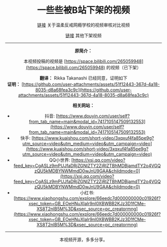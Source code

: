 <div align="center">

# 一些些被B站下架的视频

[链接](https://www.123pan.com/s/G25KVv-IB9hv) 关于温柔反戒网瘾学校的视频审核对比视频

[链接]([https://www.123pan.com/s/G25KVv-OB9hv) 其他下架视频

---

**原简介：**

本视频投稿的视频是 [https://space.bilibili.com/265059948](https://space.bilibili.com/265059948) 的视频（已下架）

**翻译：** Rikka Takanashi 已经同意，证明如下  
**证明：** [https://github.com/user-attachments/assets/51f12443-367d-4a18-8035-d8a68fea3c9c](https://github.com/user-attachments/assets/51f12443-367d-4a18-8035-d8a68fea3c9c)

**相关网站：**

- 抖音: [https://www.douyin.com/user/self?from_tab_name=main&modal_id=7417105147509132553](https://www.douyin.com/user/self?from_tab_name=main&modal_id=7417105147509132553)
- 快手: [https://www.kuaishou.com/short-video/3xqxuf4fa85pe9g?utm_source=video&utm_medium=video&utm_campaign=video](https://www.kuaishou.com/short-video/3xqxuf4fa85pe9g?utm_source=video&utm_medium=video&utm_campaign=video)
- QQ小世界: [https://xsj.qq.com/video?feed_key=CgASLz9mPUJfaDRjZGNlZTY2ZjRlZTBhMDBjamdTY2o4VGQzQU5kMDBYNWMmdD0wJnU9GAA&childmode=0](https://xsj.qq.com/video?feed_key=CgASLz9mPUJfaDRjZGNlZTY2ZjRlZTBhMDBjamdTY2o4VGQzQU5kMDBYNWMmdD0wJnU9GAA&childmode=0)
- 小红书: [https://www.xiaohongshu.com/explore/66eedc7d000000000c01926f?xsec_token=GB_EOeHNuXIaIr9nl0XBWBB2KJz3D1fCMe-XS8T2nIB5M%3D&xsec_source=pc_creatormng](https://www.xiaohongshu.com/explore/66eedc7d000000000c01926f?xsec_token=GB_EOeHNuXIaIr9nl0XBWBB2KJz3D1fCMe-XS8T2nIB5M%3D&xsec_source=pc_creatormng)

---

本视频开源，多多分享。

</div>
